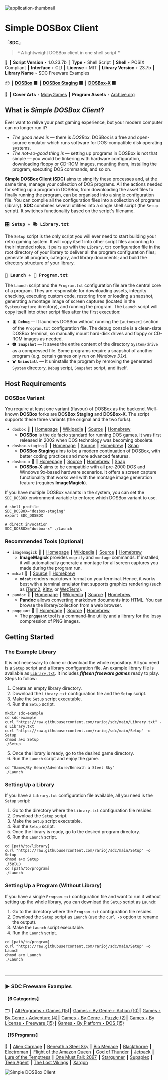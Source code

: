 ![](Thumbnail.png "application-thumbnail")

# Simple DOSBox Client

「**SDC**」

> ❝ A lightweight DOSBox client in one shell script ❞
>

📌 ┃ **Script Version** ‣ 1.0.23.7b ┃ **Type** ‣ Shell Script ┃ **Shell** ‣ POSIX Compliant ┃ **Interface** ‣ CLI ┃ **License** ‣ MIT ┃ **Library Version** ‣ 23.7b ┃ **Library Name** ‣ SDC Freeware Examples 

📦 ┃ **[DOSBox](https://www.dosbox.com/) 🟩** ┃ **[DOSBox Staging](https://dosbox-staging.github.io/) 🟩** ┃ **[DOSBox-X](https://dosbox-x.com/) 🟩** 

📎 ┃ **Cover Arts** ‣ [MobyGames](https://www.mobygames.com/) ┃ **Program Assets** ‣ [Archive.org](https://archive.org/) 

## What is *Simple DOSBox Client*?
Ever want to relive your past gaming experience, but your modern computer can no longer run it?

- *The good news is* — there is *DOSBox*. DOSBox is a free and open-source emulator which runs software for DOS-compatible disk operating systems.
- *The not-so-good thing is* — setting up programs in DOSBox is not that simple — you would be tinkering with hardware configuration, downloading floppy or CD-ROM images, mounting them, installing the program, executing DOS commands, and so on.

**Simple DOSBox Client (SDC)** aims to simplify these processes and, at the same time, manage your collection of DOS programs. All the actions needed for setting up a program in DOSBox, from downloading the asset files to finally running the program, can be organised into a single configuration file. You can compile all the configuration files into a collection of programs (library). **SDC** combines several utilities into a single shell script (the `Setup` script). It switches functionality based on the script's filename.

### `🎛️ Setup + 📚 Library.txt`
The `Setup` script is the only script you will ever need to start building your retro gaming system. It will copy itself into other script files according to their intended roles. It pairs up with the `Library.txt` configuration file in the root directory of your library to deliver all the program configuration files; generate all program, category, and library documents; and build the directory structure of your library.

### `🚀 Launch + 📓 Program.txt`
The `Launch` script and the `Program.txt` configuration file are the central core of a program. They are responsible for downloading assets, integrity checking, executing custom code, restoring from or loading a snapshot, generating a montage image of screen captures (located in the `System/capture` directory), and running the program. The `Launch` script will copy itself into other script files after the first execution:

- **`🪲 Debug`** — It launches DOSBox without running the `[autoexec]` section of the `Program.txt` configuration file. The debug console is a clean-slate DOSBox terminal, so manually mount hard-disk drives and floppy or CD-ROM images as needed.
- **`📷 Snapshot`** — It saves the entire content of the directory `System/drive` as a compressed file. Some programs require a snapshot of another program (e.g. certain games only run on *Windows 3.1x*).
- **`🗑️ Uninstall`** — It uninstalls the program by removing the generated `System` directory, `Debug` script, `Snapshot` script, and itself.

## Host Requirements
### DOSBox Variant
You require at least one variant (flavour) of DOSBox as the backend. Well-known **DOSBox** forks are **DOSBox Staging** and **DOSBox-X**. The script supports these three variants (the original and the two forks).

- `dosbox` 📎 ┃ [Homepage](https://www.dosbox.com/) ┃ [Wikipedia](https://en.wikipedia.org/wiki/DOSBox) ┃ [Source](https://sourceforge.net/projects/dosbox/) ┃ [Homebrew](https://formulae.brew.sh/formula/dosbox)
  - **DOSBox** is the de facto standard for running DOS games. It was first released in 2002 when DOS technology was becoming obsolete.
- `dosbox-staging` 📎 ┃ [Homepage](https://dosbox-staging.github.io/) ┃ [Source](https://github.com/dosbox-staging/dosbox-staging) ┃ [Homebrew](https://formulae.brew.sh/formula/dosbox-staging) ┃ [Snap](https://snapcraft.io/install/dosbox-staging/ubuntu)
  - **DOSBox Staging** aims to be a modern continuation of DOSBox, with better coding practices and more advanced features.
- `dosbox-x` 📎 ┃ [Homepage](https://dosbox-x.com/) ┃ [Source](https://github.com/joncampbell123/dosbox-x) ┃ [Homebrew](https://formulae.brew.sh/formula/dosbox-x) ┃ [Snap](https://snapcraft.io/install/dosbox-x/ubuntu)
  - **DOSBox-X** aims to be compatible with all pre-2000 DOS and Windows 9x-based hardware scenarios. It offers a screen capture functionality that works well with the montage image generation feature (requires **ImageMagick**).

If you have multiple DOSBox variants in the system, you can set the `SDC_DOSBOX` environment variable to enforce which DOSBox variant to use.
```shell
# shell profile
SDC_DOSBOX="dosbox-staging"
export SDC_DOSBOX

# direct invocation
SDC_DOSBOX="dosbox-x" ./Launch
```

### Recommended Tools (Optional)
- `imagemagick` 📎 ┃ [Homepage](https://imagemagick.org/) ┃ [Wikipedia](https://en.wikipedia.org/wiki/ImageMagick) ┃ [Source](https://github.com/imagemagick/imagemagick) ┃ [Homebrew](https://formulae.brew.sh/formula/imagemagick)
  - **ImageMagick** provides `mogrify` and `montage` commands. If installed, it will automatically generate a montage for all screen captures you made during the program run.
- `mdcat` 📎 ┃ [Source](https://github.com/swsnr/mdcat) ┃ [Homebrew](https://formulae.brew.sh/formula/mdcat)
  - **`mdcat`** renders markdown format on your terminal. Hence, it works best with a terminal emulator that supports graphics rendering (such as [iTerm2](https://iterm2.com/), [Kitty](https://sw.kovidgoyal.net/kitty/), or [WezTerm](https://wezfurlong.org/wezterm/)).
- `pandoc` 📎 ┃ [Homepage](https://pandoc.org/) ┃ [Wikipedia](https://en.wikipedia.org/wiki/Pandoc) ┃ [Source](https://hackage.haskell.org/package/pandoc) ┃ [Homebrew](https://formulae.brew.sh/formula/pandoc)
  - **Pandoc** allows converting markdown documents into HTML. You can browse the library/collection from a web browser.
- `pngquant` 📎 ┃ [Homepage](https://pngquant.org/) ┃ [Source](https://github.com/kornelski/pngquant) ┃ [Homebrew](https://formulae.brew.sh/formula/pngquant)
  - The **`pngquant`** tool is a command-line utility and a library for the lossy compression of PNG images.

## Getting Started
### The Example Library
It is not necessary to clone or download the whole repository. All you need is a [`Setup`](https://raw.githubusercontent.com/rarioj/sdc/main/Setup) script and a library configuration file. An example library file is available as [`Library.txt`](https://raw.githubusercontent.com/rarioj/sdc/main/Library.txt). It includes _**fifteen freeware games**_ ready to play. Steps to follow:

1. Create an empty library directory.
2. Download the `Library.txt` configuration file and the `Setup` script.
3. Make the `Setup` script executable.
4. Run the `Setup` script.

```shell
mkdir sdc-example
cd sdc-example
curl "https://raw.githubusercontent.com/rarioj/sdc/main/Library.txt" -o Library.txt
curl "https://raw.githubusercontent.com/rarioj/sdc/main/Setup" -o Setup
chmod a+x Setup
./Setup
```

5. Once the library is ready, go to the desired game directory.
6. Run the `Launch` script and enjoy the game.

```shell
cd "Games/By Genre/Adventure/Beneath a Steel Sky"
./Launch
```

### Setting Up a Library
If you have a `Library.txt` configuration file available, all you need is the `Setup` script:

1. Go to the directory where the `Library.txt` configuration file resides.
2. Download the `Setup` script.
3. Make the `Setup` script executable.
4. Run the `Setup` script.
5. Once the library is ready, go to the desired program directory.
6. Run the `Launch` script.

```shell
cd [path/to/library]
curl "https://raw.githubusercontent.com/rarioj/sdc/main/Setup" -o Setup
chmod a+x Setup
./Setup
cd [path/to/program]
./Launch
```

### Setting Up a Program (Without Library)
If you have a single `Program.txt` configuration file and want to run it without setting up the whole library, you can download the `Setup` script as `Launch`:

1. Go to the directory where the `Program.txt` configuration file resides.
2. Download the `Setup` script as `Launch` (use the `curl -o` option to rename the output).
3. Make the `Launch` script executable.
4. Run the `Launch` script.

```shell
cd [path/to/program]
curl "https://raw.githubusercontent.com/rarioj/sdc/main/Setup" -o Launch
chmod a+x Launch
./Launch
```

&nbsp;

---

### ▶ **SDC Freeware Examples**

#### 【6 Categories】
🗂️ ┃ [All Programs ‣ Games (15)](./All%20Programs/Games/README.md)┃ [Games ‣ By Genre ‣ Action (10)](./Games/By%20Genre/Action/README.md)┃ [Games ‣ By Genre ‣ Adventure (4)](./Games/By%20Genre/Adventure/README.md)┃ [Games ‣ By Genre ‣ Puzzle (2)](./Games/By%20Genre/Puzzle/README.md)┃ [Games ‣ By License ‣ Freeware (15)](./Games/By%20License/Freeware/README.md)┃ [Games ‣ By Platform ‣ DOS (15)](./Games/By%20Platform/DOS/README.md)

#### 【15 Programs】
🔎 ┃ [Alien Carnage](./All%20Programs/Games/Alien%20Carnage/README.md) ┃ [Beneath a Steel Sky](./All%20Programs/Games/Beneath%20a%20Steel%20Sky/README.md) ┃ [Bio Menace](./All%20Programs/Games/Bio%20Menace/README.md) ┃ [Blackthorne](./All%20Programs/Games/Blackthorne/README.md) ┃ [Electroman](./All%20Programs/Games/Electroman/README.md) ┃ [Flight of the Amazon Queen](./All%20Programs/Games/Flight%20of%20the%20Amazon%20Queen/README.md) ┃ [God of Thunder](./All%20Programs/Games/God%20of%20Thunder/README.md) ┃ [Jetpack](./All%20Programs/Games/Jetpack/README.md) ┃ [Lure of the Temptress](./All%20Programs/Games/Lure%20of%20the%20Temptress/README.md) ┃ [One Must Fall: 2097](./All%20Programs/Games/One%20Must%20Fall%202097/README.md) ┃ [Stargunner](./All%20Programs/Games/Stargunner/README.md) ┃ [Supaplex](./All%20Programs/Games/Supaplex/README.md) ┃ [Teen Agent](./All%20Programs/Games/Teen%20Agent/README.md) ┃ [The Lost Vikings](./All%20Programs/Games/The%20Lost%20Vikings/README.md) ┃ [Xargon](./All%20Programs/Games/Xargon/README.md) 

![](Montage.png "Simple DOSBox Client")

